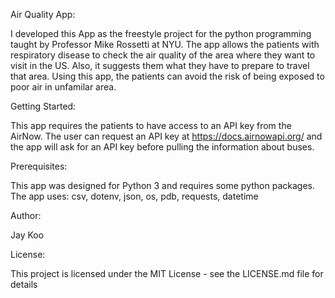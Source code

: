 Air Quality App:

I developed this App as the freestyle project for the python programming taught by Professor Mike Rossetti at NYU. 
The app allows the patients with respiratory disease to check the air quality of the area where they want to visit in the US. Also, it suggests them what they have to prepare to travel that area. Using this app, the patients can avoid the risk of being exposed to poor air in unfamilar area.



Getting Started:

This app requires the patients to have access to an API key from the AirNow. The user can request an API key at https://docs.airnowapi.org/ and the app will ask for an API key before pulling the information about buses.



Prerequisites:

This app was designed for Python 3 and requires some python packages. The app uses: csv, dotenv, json, os, pdb, requests, datetime




Author:

Jay Koo



License:

This project is licensed under the MIT License - see the LICENSE.md file for details

